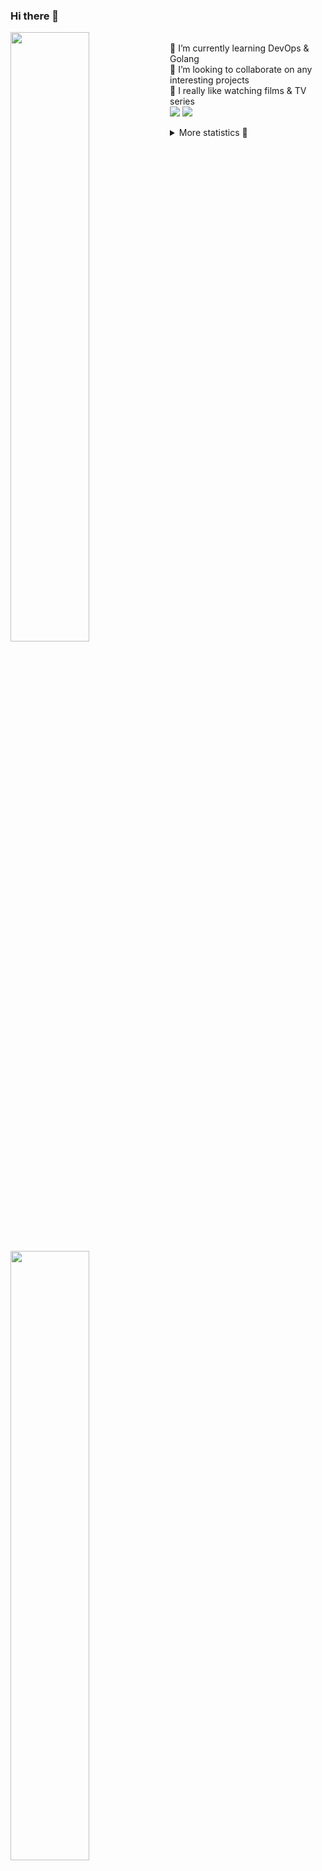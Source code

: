 ### Hi there 👋


[<img align="left" width="50%" src="https://github-readme-stats.vercel.app/api?username=rufusnufus&hide=issues&show_icons=true&count_private=true&theme=transparent&title_color=FF6F40&text_color=FBF9F8&icon_color=F48242&hide_border=true&hide_title=true#gh-dark-mode-only">](https://metrics.lecoq.io/rufusnufus#gh-dark-mode-only)
[<img align="left" width="50%" src="https://github-readme-stats.vercel.app/api?username=rufusnufus&hide=issues&show_icons=true&count_private=true&theme=transparent&title_color=FF6533&text_color=4D4644&icon_color=FF8038&hide_border=true&hide_title=true#gh-light-mode-only">](https://metrics.lecoq.io/rufusnufus#gh-light-mode-only)

<p>
  <br>
  🌱 I’m currently learning DevOps & Golang</br>
  👯 I’m looking to collaborate on any interesting projects</br>
  🎥 I really like watching films & TV series</br>
  <a href="https://linkedin.com/in/rufusnufus"><img src="https://img.shields.io/badge/linkedin-0077B5.svg?style=for-the-badge&logo=linkedin&logoColor=white"/></a>
  <a href="https://t.me/rufusnufus"><img src="https://img.shields.io/badge/-telegram-black?style=for-the-badge&color=blue&logo=telegram"/></a>
</p>

<p text-align="left">
<details>
  <summary>More statistics 👀</summary><br/>

<!--START_SECTION:waka-->
![Profile Views](http://img.shields.io/badge/Profile%20Views-0-blue)

**I'm an Early 🐤** 

```text
🌞 Morning                8259 commits        █████░░░░░░░░░░░░░░░░░░░░   21.75 % 
🌆 Daytime                21432 commits       ██████████████░░░░░░░░░░░   56.44 % 
🌃 Evening                7402 commits        █████░░░░░░░░░░░░░░░░░░░░   19.49 % 
🌙 Night                  880 commits         █░░░░░░░░░░░░░░░░░░░░░░░░   02.32 % 
```
📅 **I'm Most Productive on Wednesday** 

```text
Monday                   7379 commits        █████░░░░░░░░░░░░░░░░░░░░   19.43 % 
Tuesday                  6328 commits        ████░░░░░░░░░░░░░░░░░░░░░   16.66 % 
Wednesday                8809 commits        ██████░░░░░░░░░░░░░░░░░░░   23.20 % 
Thursday                 6922 commits        █████░░░░░░░░░░░░░░░░░░░░   18.23 % 
Friday                   6787 commits        ████░░░░░░░░░░░░░░░░░░░░░   17.87 % 
Saturday                 1085 commits        █░░░░░░░░░░░░░░░░░░░░░░░░   02.86 % 
Sunday                   663 commits         ░░░░░░░░░░░░░░░░░░░░░░░░░   01.75 % 
```


📊 **This Week I Spent My Time On** 

```text
💬 Programming Languages: 
No Activity Tracked This Week

🔥 Editors: 
No Activity Tracked This Week
```

**I Mostly Code in Java** 

```text
Go                       20 repos            ████░░░░░░░░░░░░░░░░░░░░░   16.67 % 
Python                   20 repos            ████░░░░░░░░░░░░░░░░░░░░░   16.67 % 
Smarty                   7 repos             █░░░░░░░░░░░░░░░░░░░░░░░░   05.83 % 
Shell                    5 repos             █░░░░░░░░░░░░░░░░░░░░░░░░   04.17 % 
Kotlin                   3 repos             █░░░░░░░░░░░░░░░░░░░░░░░░   02.50 % 
```




 Last Updated on 16/02/2025 01:22:07 UTC
<!--END_SECTION:waka-->

</details>
</p>
